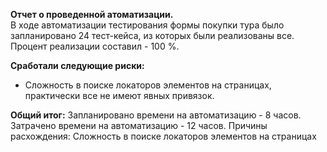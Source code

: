 **Отчет о проведенной атоматизации.**  
В ходе автоматизации тестирования формы покупки тура было запланировано 24 тест-кейса, из которых были реализованы все. Процент реализации составил - 100 %.  

**Сработали следующие риски:**
- Сложность в поиске локаторов элементов на страницах, практически все не имеют явных привязок.  

**Общий итог:**
Запланировано времени на автоматизацию - 8 часов.
Затрачено времени на автоматизацию - 12 часов.
Причины расхождения: Сложность в поиске локаторов элементов на страницах
